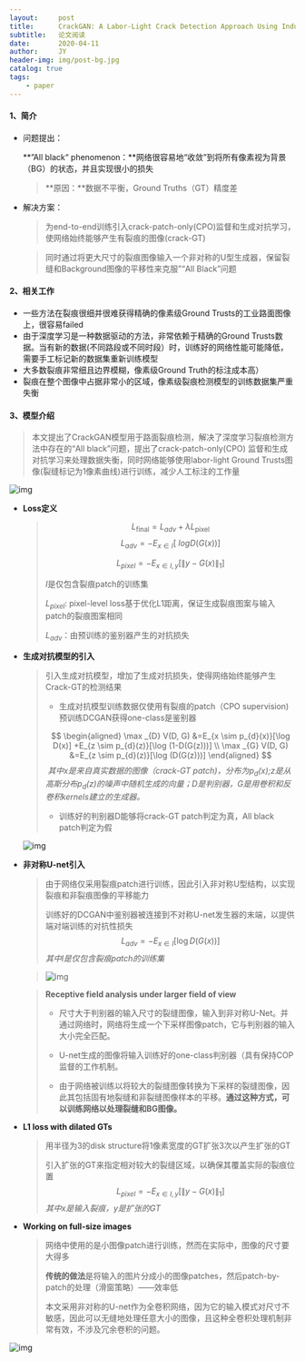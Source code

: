 ```yaml
---
layout:     post
title:      CrackGAN: A Labor-Light Crack Detection Approach Using Industrial Pavement Images Based on Generative Adversarial Learning
subtitle:   论文阅读
date:       2020-04-11
author:     JY
header-img: img/post-bg.jpg
catalog: true
tags:
    - paper
---
```


#### 1、简介

- 问题提出：

  **”All black“ phenomenon：**网络很容易地“收敛”到将所有像素视为背景（BG）的状态，并且实现很小的损失

  > **原因：**数据不平衡，Ground Truths（GT）精度差

- 解决方案：

  > 为end-to-end训练引入crack-patch-only(CPO)监督和生成对抗学习，使网络始终能够产生有裂痕的图像(crack-GT)

  > 同时通过将更大尺寸的裂痕图像输入一个非对称的U型生成器，保留裂缝和Background图像的平移性来克服”“All Black”问题



#### 2、相关工作

- 一些方法在裂痕很细并很难获得精确的像素级Ground Trusts的工业路面图像上，很容易failed
- 由于深度学习是一种数据驱动的方法，非常依赖于精确的Ground Trusts数据。当有新的数据(不同路段或不同时段）时，训练好的网络性能可能降低，需要手工标记新的数据集重新训练模型
- 大多数裂痕非常细且边界模糊，像素级Ground Truth的标注成本高）
- 裂痕在整个图像中占据非常小的区域，像素级裂痕检测模型的训练数据集严重失衡



#### 3、模型介绍

> 本文提出了CrackGAN模型用于路面裂痕检测，解决了深度学习裂痕检测方法中存在的“All black”问题，提出了crack-patch-only(CPO) 监督和生成对抗学习来处理数据失衡，同时网络能够使用labor-light Ground Trusts图像(裂缝标记为1像素曲线)进行训练，减少人工标注的工作量

![img](https://github.com/ZJU-CVs/zju-cvs.github.io/raw/master/img/picture/CrackGAN.png)

- **Loss定义**

  > $$
  > L_{\text {final}}=L_{a d v}+\lambda L_{\text {pixel}}
  > $$
  > $$
  > L_ {a d v} =  -  E_ {x \in I} [\ log D(G(x))]
  > $$
  >
  > $$
  > L_{p i x e l}=-E_{x \in I, y}\left[\|y-G(x)\|_{1}\right]
  > $$
  >
  > 
  >
  > $I$是仅包含裂痕patch的训练集
  >
  > $L_{pixel}$: pixel-level loss基于优化L1距离，保证生成裂痕图案与输入patch的裂痕图案相同
  >
  > $L_{adv}$：由预训练的鉴别器产生的对抗损失



- **生成对抗模型的引入**

  > 引入生成对抗模型，增加了生成对抗损失，使得网络始终能够产生Crack-GT的检测结果
  >
  > - 生成对抗模型训练数据仅使用有裂痕的patch（CPO supervision)预训练DCGAN获得one-class是鉴别器
  >
  > $$
  > \begin{aligned} \max _{D} V(D, G) &=E_{x \sim p_{d}(x)}[\log D(x)] +E_{z \sim p_{d}(z)}[\log (1-D(G(z)))] \\ \max _{G} V(D, G) &=E_{z \sim p_{d}(z)}[\log (D(G(z)))] \end{aligned}
  > $$
  > ​	*其中$x$是来自真实数据的图像（crack-GT patch)，分布为$p_d(x)$;$z$是从高斯分布$p_d(z)$的噪声中随机生成的向量；D是判别器，G是用卷积和反卷积kernels建立的生成器。*
  >
  > - 训练好的判别器D能够将crack-GT patch判定为真，All black patch判定为假
  
  ![img](https://github.com/ZJU-CVs/zju-cvs.github.io/raw/master/img/picture/CrackGAN3.png)
  
- **非对称U-net引入**

  > 由于网络仅采用裂痕patch进行训练，因此引入非对称U型结构，以实现裂痕和非裂痕图像的平移能力
  >
  > 
  >
  > 训练好的DCGAN中鉴别器被连接到不对称U-net发生器的末端，以提供端对端训练的对抗性损失
  > $$
  > L_{a d v}=-E_{x \in I}[\log D(G(x))]
  > $$
  > *其中$I$是仅包含裂痕patch的训练集*

	> ![img](https://github.com/ZJU-CVs/zju-cvs.github.io/raw/master/img/picture/CrackGAN1.png)

	> **Receptive field analysis under larger field of view**
	>
	> - 尺寸大于判别器的输入尺寸的裂缝图像，输入到非对称U-Net。并通过网络时，网络将生成一个下采样图像patch，它与判别器的输入大小完全匹配。
	>
	> - U-net生成的图像将输入训练好的one-class判别器（具有保持COP监督的工作机制。
	> - 由于网络被训练以将较大的裂缝图像转换为下采样的裂缝图像，因此其包括固有地裂缝和非裂缝图像样本的平移。**通过这种方式，可以训练网络以处理裂缝和BG图像。**
	
	

- **L1 loss with dilated GTs**

  > 用半径为3的disk structure将1像素宽度的GT扩张3次以产生扩张的GT
  >
  > 引入扩张的GT来指定相对较大的裂缝区域，以确保其覆盖实际的裂痕位置
  > $$
  > L_{p i x e l}=-E_{x \in I, y}\left[\|y-G(x)\|_{1}\right]
  > $$
  > *其中x是输入裂痕，y是扩张的GT*



- **Working on full-size images**

  > 网络中使用的是小图像patch进行训练，然而在实际中，图像的尺寸要大得多
  >
  > **传统的做法**是将输入的图片分成小的图像patches，然后patch-by-patch的处理（滑窗策略）——效率低
  >
  > 
  >
  > 本文采用非对称的U-net作为全卷积网络，因为它的输入模式对尺寸不敏感，因此可以无缝地处理任意大小的图像，且这种全卷积处理机制非常有效，不涉及冗余卷积的问题。



![img](https://github.com/ZJU-CVs/zju-cvs.github.io/raw/master/img/picture/CrackGAN2.png)



